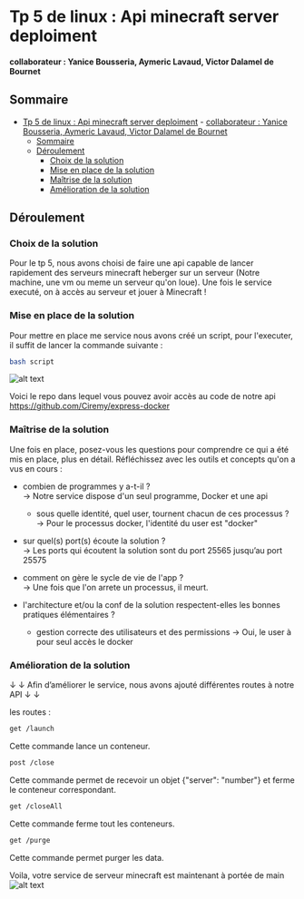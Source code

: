 # Tp 5 de linux : Api minecraft server deploiment

#### collaborateur : Yanice Bousseria, Aymeric Lavaud, Victor Dalamel de Bournet


## Sommaire

- [Tp 5 de linux : Api minecraft server deploiment](#tp-5-de-linux--api-minecraft-server-deploiment)
      - [collaborateur : Yanice Bousseria, Aymeric Lavaud, Victor Dalamel de Bournet](#collaborateur--yanice-bousseria-aymeric-lavaud-victor-dalamel-de-bournet)
  - [Sommaire](#sommaire)
  - [Déroulement](#déroulement)
    - [Choix de la solution](#choix-de-la-solution)
    - [Mise en place de la solution](#mise-en-place-de-la-solution)
    - [Maîtrise de la solution](#maîtrise-de-la-solution)
    - [Amélioration de la solution](#amélioration-de-la-solution)
 
 ## Déroulement

### Choix de la solution

Pour le tp 5, nous avons choisi de faire une api capable de lancer rapidement des serveurs minecraft heberger sur un serveur (Notre machine, une vm ou meme un serveur qu'on loue).
Une fois le service executé, on à accès au serveur et jouer à Minecraft !


### Mise en place de la solution
Pour mettre en place me service nous avons créé un script, pour l'executer, il suffit de lancer la commande suivante :
```bash
bash script
```
![alt text](https://miro.medium.com/max/688/1*aqOwM4T47u7riL32Fn235Q.png)

Voici le repo dans lequel vous pouvez avoir accès au code de notre api   
https://github.com/Ciremy/express-docker



### Maîtrise de la solution

Une fois en place, posez-vous les questions pour comprendre ce qui a été mis en place, plus en détail. Réfléchissez avec les outils et concepts qu'on a vus en cours :

- combien de programmes y a-t-il ?  
-> Notre service dispose d'un seul programme, Docker et une api
  - sous quelle identité, quel user, tournent chacun de ces processus ?  
-> Pour le processus docker, l'identité du user est "docker"
- sur quel(s) port(s) écoute la solution ?  
-> Les ports qui écoutent la solution sont du port 25565 jusqu’au port 25575
- comment on gère le sycle de vie de l'app ?  
-> Une fois que l'on arrete un processus, il meurt.

- l'architecture et/ou la conf de la solution respectent-elles les bonnes pratiques élémentaires ?
  - gestion correcte des utilisateurs et des permissions
-> Oui, le user à pour seul accès le docker 

### Amélioration de la solution

↓  ↓ Afin d’améliorer le service, nous avons ajouté différentes routes à notre API ↓  ↓


les routes :

```bash
get /launch
````
Cette commande lance un conteneur.

```bash
post /close
```
Cette commande permet de recevoir un objet {"server": "number"} et ferme le conteneur correspondant. 

```bash
get /closeAll
```
Cette commande ferme tout les conteneurs.

```bash
get /purge
```
Cette commande permet purger les data.   


Voila, votre service de serveur minecraft est maintenant à portée de main  
![alt text](https://miro.medium.com/max/415/1*JS8H0spN34TK4LXVQAWUdQ.png)



